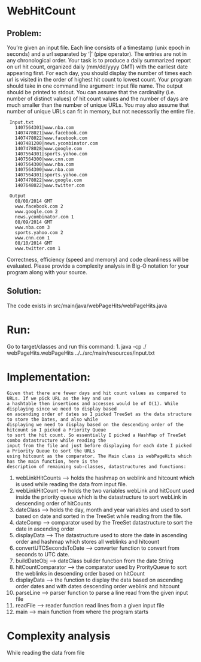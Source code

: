 # WebHitCount

 ## Problem: 
 You’re given an input file. Each line consists of a timestamp (unix epoch in seconds) and a url separated by ‘|’ (pipe operator). The entries are not in any chronological order.  Your task is to produce a daily summarized report on url hit count, organized daily (mm/dd/yyyy GMT) with the earliest date appearing first. For each day, you should display the number of times each url is visited in the order of highest hit count to lowest count. Your program should take in one command line argument: input file name. The output should be printed to stdout. You can assume that the cardinality (i.e. number of distinct values) of hit count values and the number of days are much smaller than the number of unique URLs. You may also assume that number of unique URLs can fit in memory, but not necessarily the entire file.
 
```
 Input.txt
   1407564301|www.nba.com
   1407478021|www.facebook.com
   1407478022|www.facebook.com
   1407481200|news.ycombinator.com
   1407478028|www.google.com
   1407564301|sports.yahoo.com
   1407564300|www.cnn.com
   1407564300|www.nba.com
   1407564300|www.nba.com
   1407564301|sports.yahoo.com
   1407478022|www.google.com
   1407648022|www.twitter.com
```

``` 
 Output
   08/08/2014 GMT
   www.facebook.com 2
   www.google.com 2
   news.ycombinator.com 1
   08/09/2014 GMT
   www.nba.com 3
   sports.yahoo.com 2
   www.cnn.com 1
   08/10/2014 GMT
   www.twitter.com 1
```
 
 Correctness, efficiency (speed and memory) and code cleanliness will be evaluated. 
 Please provide a complexity analysis in Big-O notation for your program along with your source. 

 ## Solution:
 The code exists in src/main/java/webPageHits/webPageHits.java

  # Run:
   Go to target/classes and run this command:
    1. java -cp ./ webPageHits.webPageHits ../../src/main/resources/input.txt

  # Implementation:
    Given that there are fewer days and hit count values as compared to URLs. If we pick URL as the key and use 
    a hashtable then insertions and accesses would be of O(1). While displaying since we need to display based 
    on ascending order of dates so I picked TreeSet as the data structure to store the Dates, and also while 
    displaying we need to display based on the descending order of the hitcount so I picked a Priority Queue 
    to sort the hit count. So essentially I picked a HashMap of TreeSet combo datastructure while reading the 
    input from the file and just before displaying for each date I picked a Priority Queue to sort the URLs 
    using hitcount as the comparator. The Main class is webPageHits which has the main function, here is the 
    description of remaining sub-classes, datastructures and functions:

  1. webLinkHitCounts --> holds the hashmap on weblink and hitcount which is used while reading the data from input file.
  1. webLinkHitCount --> holds the two variables webLink and hitCount used inside the priority queue which is the datastructure to sort webLink in descending order of hitCounts
  1. dateClass --> holds the day, month and year variables and used to sort based on date and sorted in the TreeSet while reading from the file.
  1. dateComp --> comparator used by the TreeSet datastructure to sort the date in ascending order
  1. displayData --> The datastructure  used to store the date in ascending order and hashmap which stores all weblinks and hitcount
  1. convertUTCSecondsToDate --> converter function to convert from seconds to UTC date.
  1. buildDateObj --> dateClass builder function from the date String
  1. hitCountComparator --> the comparator used by ProrityQueue to sort the weblinks in descending order based on hitCount
  1. displayData --> the function to display the data based on ascending order dates and with dates descending order weblink and hitcount 
  1. parseLine --> parser function to parse a line read from the given input file
  1. readFile --> reader function read lines from a given input file
  1. main  --> main function from where the program starts

 # Complexity analysis
   While reading the data from file

